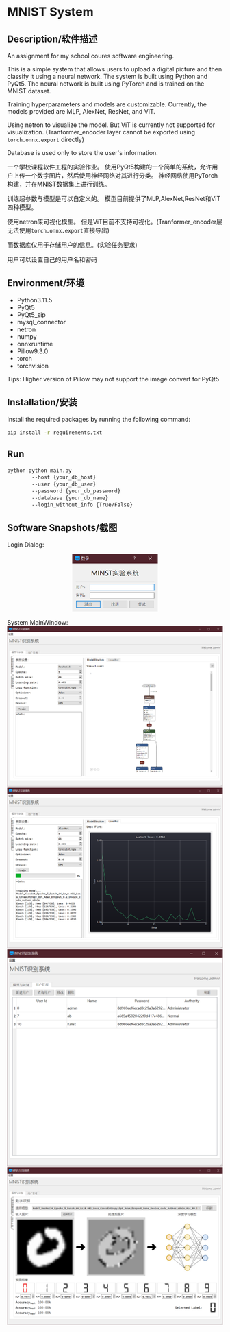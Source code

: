 # MNIST System

## Description/软件描述
An assignment for my school coures software engineering.

This is a simple system that allows users to upload a digital picture and then classify it using a neural network. 
The system is built using Python and PyQt5. 
The neural network is built using PyTorch and is trained on the MNIST dataset.

Training hyperparameters and models are customizable.
Currently, the models provided are MLP, AlexNet, ResNet, and ViT.

Using netron to visualize the model.
But ViT is currently not supported for visualization.
(Tranformer_encoder layer cannot be exported using ```torch.onnx.export``` directly)

Database is used only to store the user's information.

一个学校课程软件工程的实验作业。
使用PyQt5构建的一个简单的系统，允许用户上传一个数字图片，然后使用神经网络对其进行分类。
神经网络使用PyTorch构建，并在MNIST数据集上进行训练。

训练超参数与模型是可以自定义的。
模型目前提供了MLP,AlexNet,ResNet和ViT四种模型。

使用netron来可视化模型。
但是ViT目前不支持可视化。(Tranformer_encoder层无法使用```torch.onnx.export```直接导出)

而数据库仅用于存储用户的信息。(实验任务要求)

用户可以设置自己的用户名和密码

## Environment/环境

- Python3.11.5
- PyQt5
- PyQt5_sip
- mysql_connector
- netron
- numpy
- onnxruntime
- Pillow9.3.0
- torch
- torchvision

Tips:
Higher version of Pillow may not support the image convert for PyQt5

## Installation/安装

Install the required packages by running the following command:

```bash
pip install -r requirements.txt
```
## Run

```Activate the software
python python main.py 
        --host {your_db_host} 
        --user {your_db_user} 
        --password {your_db_password} 
        --database {your_db_name} 
        --login_without_info {True/False}
```

## Software Snapshots/截图
Login Dialog:

<p align="center">
  <img src="./sys_picture/3.png" width="200" alt="">
</p>

System MainWindow:
![image](./sys_picture/1.png)
![image](./sys_picture/2.png)
![image](./sys_picture/4.png)
![image](./sys_picture/5.png)
